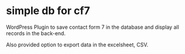 # simple db for cf7

WordPress Plugin to save contact form 7 in the database and display all records in the back-end.

Also provided option to export data in the excelsheet, CSV.
